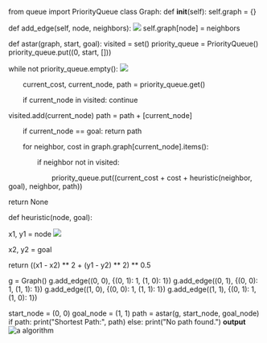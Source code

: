 ﻿from queue import PriorityQueue class Graph: def **init**(self): self.graph = {}

def add\_edge(self, node, neighbors):  ![](Aspose.Words.6c1ee484-4cb3-4bdf-a099-902d8f1b0376.001.png)   self.graph[node] = neighbors

def astar(graph, start, goal): visited = set() priority\_queue = PriorityQueue() priority\_queue.put((0, start, []))

while not priority\_queue.empty(): ![](Aspose.Words.6c1ee484-4cb3-4bdf-a099-902d8f1b0376.002.png)

`    `current\_cost, current\_node, path = priority\_queue.get() 

`    `if current\_node in visited:         continue 

visited.add(current\_node) path = path + [current\_node] 

`    `if current\_node == goal:         return path 

`    `for neighbor, cost in graph.graph[current\_node].items(): 

`        `if neighbor not in visited: 

`            `priority\_queue.put((current\_cost + cost + heuristic(neighbor, goal), neighbor, path)) 

return None

def heuristic(node, goal):

x1, y1 = node ![](Aspose.Words.6c1ee484-4cb3-4bdf-a099-902d8f1b0376.003.png)

x2, y2 = goal 

return ((x1 - x2) \*\* 2 + (y1 - y2) \*\* 2) \*\* 0.5

g = Graph() g.add\_edge((0, 0), {(0, 1): 1, (1, 0): 1}) g.add\_edge((0, 1), {(0, 0): 1, (1, 1): 1}) g.add\_edge((1, 0), {(0, 0): 1, (1, 1): 1}) g.add\_edge((1, 1), {(0, 1): 1, (1, 0): 1})

start\_node = (0, 0) goal\_node = (1, 1) path = astar(g, start\_node, goal\_node) if path: print("Shortest Path:", path) else: print("No path found.")
**output**
![a algorithm](https://github.com/user-attachments/assets/cc34f6be-9857-4c76-9828-c6d4e45a14b7)
